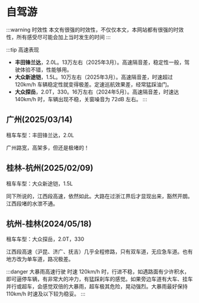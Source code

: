 # 自驾游

:::warning 时效性
本文有很强的时效性，不仅仅本文，本网站都有很强的时效性，所有感受尽可能会加上当时发生的时间
:::

:::tip 高速表现

- **丰田锋兰达**，2.0L。13万左右（2025年3月）。高速隔音差，稳定性一般，驾驶体验不错，性能够用。
- **大众新途铠**，1.5L。10万左右（2025年3月）。高速隔音差，时速超过 120km/h 车辆稳定性就变得极差。定速巡航效果差，经常猛踩油门。
- **大众探岳**，2.0T，330。16万左右（2024年5月）。高速隔音差，时速达 140km/h 时，车辆出现不稳，关窗噪音为 72dB 左右。
:::

## 广州(2025/03/14)

租车车型：丰田锋兰达，2.0L

广州路宽，高架多，但还是极堵的！

## 桂林-杭州(2025/02/09)

租车车型：大众新途铠，1.5L

同下所说的，江西段高速，依然如此。大路在过浙江界后才显现出来，豁然开朗。江西段堵的水泄不通。

## 杭州-桂林(2024/05/18)

租车车型：大众探岳，2.0T，330

江西段高速（沪昆、济广、抚吉）几乎全程修路，只有双车道，无应急车道。也有地方改为单车道，路况极差。

:::danger 大暴雨高速行驶
时速 120km/h 时，行进不稳，如遇路面有少许积水，即可逼停车辆，有非常大的冲力，有猛踩刹车的感觉。如果旁边车道有大车、挂车并行或超车，会感觉双倍的大暴雨，超车极其危险，晃动强烈。大暴雨最好保持 110km/h 时速及以下较为稳妥。
:::
